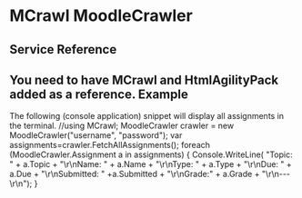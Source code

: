 MCrawl MoodleCrawler
====================
Service Reference
-----------------
You need to have MCrawl and HtmlAgilityPack added as a reference.
Example
-------
The following (console application) snippet will display all assignments in the terminal.
    //using MCrawl;
    MoodleCrawler crawler = new MoodleCrawler("username", "password");
    var assignments=crawler.FetchAllAssignments();
    foreach (MoodleCrawler.Assignment a in assignments)
    {
    	Console.WriteLine(	"Topic: " + a.Topic +
    						"\r\nName: " + a.Name +
    						"\r\nType: " + a.Type +
    						"\r\nDue: " + a.Due +
    						"\r\nSubmitted: " +a.Submitted +
    						"\r\nGrade:" + a.Grade + "\r\n---\r\n");
    }